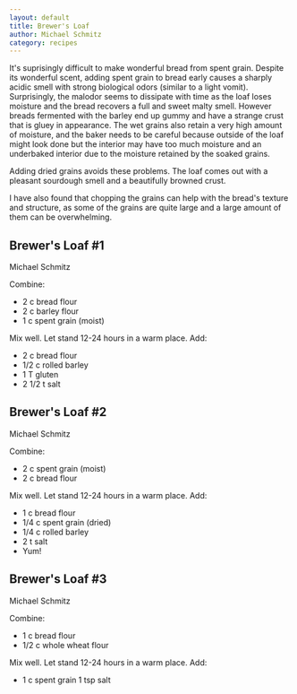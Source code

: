 ```yaml
---
layout: default
title: Brewer's Loaf
author: Michael Schmitz
category: recipes
---
```


It's suprisingly difficult to make wonderful bread from spent grain. Despite
its wonderful scent, adding spent grain to bread early causes a sharply acidic
smell with strong biological odors (similar to a light vomit). Surprisingly,
the malodor seems to dissipate with time as the loaf loses moisture and the
bread recovers a full and sweet malty smell. However breads fermented with the
barley end up gummy and have a strange crust that is gluey in appearance. The
wet grains also retain a very high amount of moisture, and the baker needs to
be careful because outside of the loaf might look done but the interior may
have too much moisture and an underbaked interior due to the moisture retained
by the soaked grains.

Adding dried grains avoids these problems. The loaf comes out with a pleasant
sourdough smell and a beautifully browned crust.

I have also found that chopping the grains can help with the bread's texture
and structure, as some of the grains are quite large and a large amount of them
can be overwhelming.

## Brewer's Loaf #1
Michael Schmitz

Combine:
 
* 2 c bread flour
* 2 c barley flour
* 1 c spent grain (moist)

Mix well. Let stand 12-24 hours in a warm place. Add:

* 2 c bread flour
* 1/2 c rolled barley
* 1 T gluten
* 2 1/2 t salt

## Brewer's Loaf #2
Michael Schmitz

Combine:

* 2 c spent grain (moist)
* 2 c bread flour

Mix well. Let stand 12-24 hours in a warm place. Add:

* 1 c bread flour
* 1/4 c spent grain (dried)
* 1/4 c rolled barley
* 2 t salt
* Yum!

## Brewer's Loaf #3
Michael Schmitz

Combine:

* 1 c bread flour
* 1/2 c whole wheat flour

Mix well. Let stand 12-24 hours in a warm place. Add:

* 1 c spent grain 1 tsp salt

